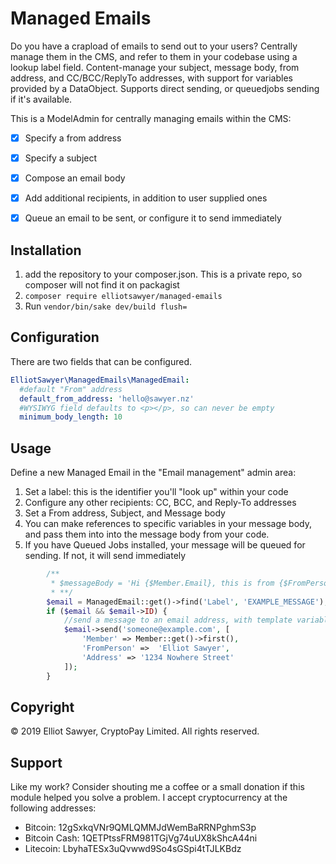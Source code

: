 # Managed Emails
Do you have a crapload of emails to send out to your users? Centrally manage them in the CMS, and refer to them in your codebase using a lookup label field. Content-manage your subject, message body, from address, and CC/BCC/ReplyTo addresses, with support for variables provided by a DataObject. Supports direct sending, or queuedjobs sending if it's available. 

This is a ModelAdmin for centrally managing emails within the CMS:

* [x] Specify a from address
* [x] Specify a subject
* [x] Compose an email body
* [x] Add additional recipients, in addition to user supplied ones
* [x] Queue an email to be sent, or configure it to send immediately


## Installation
1. add the repository to your composer.json. This is a private repo, so composer will not find it on packagist
2. `composer require elliotsawyer/managed-emails`
3. Run `vendor/bin/sake dev/build flush=`

## Configuration
There are two fields that can be configured.
```yml
ElliotSawyer\ManagedEmails\ManagedEmail:
  #default "From" address
  default_from_address: 'hello@sawyer.nz'
  #WYSIWYG field defaults to <p></p>, so can never be empty
  minimum_body_length: 10
```

## Usage
Define a new Managed Email in the "Email management" admin area:
1. Set a label: this is the identifier you'll "look up" within your code
2. Configure any other recipients: CC, BCC, and Reply-To addresses
3. Set a From address, Subject, and Message body
4. You can make references to specific variables in your message body, and pass them into into the message body from your code.
5. If you have Queued Jobs installed, your message will be queued for sending. If not, it will send immediately

```php
        /**
         * $messageBody = 'Hi {$Member.Email}, this is from {$FromPerson} located at {$Address}.'
         * **/
        $email = ManagedEmail::get()->find('Label', 'EXAMPLE_MESSAGE');
        if ($email && $email->ID) {
            //send a message to an email address, with template variables defined
            $email->send('someone@example.com', [
                'Member' => Member::get()->first(),
                'FromPerson' =>  'Elliot Sawyer',
                'Address' => '1234 Nowhere Street'
            ]);
        }
```

## Copyright
&copy; 2019 Elliot Sawyer, CryptoPay Limited. All rights reserved. 

## Support
Like my work? Consider shouting me a coffee or a small donation if this module helped you solve a problem. I accept cryptocurrency at the following addresses:
* Bitcoin: 12gSxkqVNr9QMLQMMJdWemBaRRNPghmS3p
* Bitcoin Cash: 1QETPtssFRM981TGjVg74uUX8kShcA44ni
* Litecoin: LbyhaTESx3uQvwwd9So4sGSpi4tTJLKBdz
